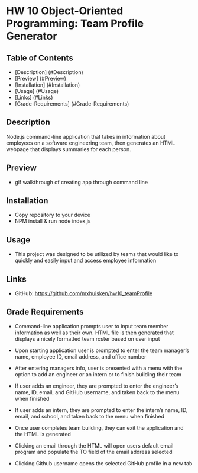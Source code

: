 # HW 10 Object-Oriented Programming: Team Profile Generator

## Table of Contents 

- [Description] (#Description)
- [Preview] (#Preview)
- [Installation] (#Installation)
- [Usage] (#Usage)
- [Links] (#Links)
- [Grade-Requirements] (#Grade-Requirements)

## Description

Node.js command-line application that takes in information about employees on a software engineering team, then generates an HTML webpage that displays summaries for each person. 

## Preview

- gif walkthrough of creating app through command line

## Installation

- Copy repository to your device
- NPM install & run node index.js

## Usage

- This project was designed to be utilized by teams that would like to quickly and easily input and access employee information

## Links

- GitHub: https://github.com/mxhuisken/hw10_teamProfile

## Grade Requirements

- Command-line application prompts user to input team member information as well as their own. HTML file is then generated that displays a nicely formatted team roster based on user input

- Upon starting application user is prompted to enter the team manager’s name, employee ID, email address, and office number

- After entering managers info, user is presented with a menu with the option to add an engineer or an intern or to finish building their team

- If user adds an engineer, they are prompted to enter the engineer’s name, ID, email, and GitHub username, and taken back to the menu when finished

- If user adds an intern, they are prompted to enter the intern’s name, ID, email, and school, and taken back to the menu when finished

- Once user completes team building, they can exit the application and the HTML is generated

- Clicking an email through the HTML will open users default email program and populate the TO field of the email address selected 

- Clicking Github username opens the selected GitHub profile in a new tab